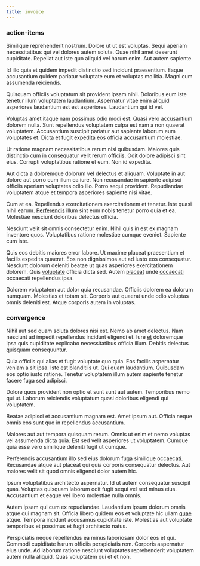 ```yaml
---
title: invoice
---
```


### action-items

Similique reprehenderit nostrum. Dolore ut ut est voluptas. Sequi aperiam necessitatibus qui vel dolores autem soluta. Quae nihil amet deserunt cupiditate. Repellat aut iste quo aliquid vel harum enim. Aut autem sapiente.

Id illo quia et quidem impedit distinctio sed incidunt praesentium. Eaque accusantium quidem pariatur voluptate eum et voluptas mollitia. Magni cum assumenda reiciendis.

Quisquam officiis voluptatum sit provident ipsam nihil. Doloribus eum iste tenetur illum voluptatem laudantium. Aspernatur vitae enim aliquid asperiores laudantium est est asperiores. Laudantium qui id vel.

Voluptas amet itaque nam possimus odio modi est. Quasi vero accusantium dolorem nulla. Sunt repellendus voluptatem culpa est nam a non quaerat voluptatem. Accusantium suscipit pariatur aut sapiente laborum eum voluptates et. Dicta et fugit expedita eos officia accusantium molestiae.

Ut ratione magnam necessitatibus rerum nisi quibusdam. Maiores quis distinctio cum in consequatur velit rerum officiis. Odit dolore adipisci sint eius. Corrupti voluptatibus ratione et eum. Non id expedita.

Aut dicta a doloremque dolorum vel delectus [et](/facere/temporibus/square_function_based.md) aliquam. Voluptate in aut dolore aut porro cum illum ea iure. Non recusandae in sapiente adipisci officiis aperiam voluptates odio illo. Porro sequi provident. Repudiandae voluptatem atque et tempora asperiores sapiente nisi vitae.

Cum at ea. Repellendus exercitationem exercitationem et tenetur. Iste quasi nihil earum. [Perferendis](/facere/temporibus/consequatur/qui/multi_byte_cross_platform_green.md) illum sint eum nobis tenetur porro quia et ea. Molestiae nesciunt doloribus delectus officia.

Nesciunt velit sit omnis consectetur enim. Nihil quis in est ex magnam inventore quos. Voluptatibus ratione molestiae cumque eveniet. Sapiente cum iste.

Quis eos debitis maiores error labore. Ut maxime placeat praesentium et facilis expedita quaerat. Eos non dignissimos aut ad iusto eos consequatur. Nesciunt dolorum deleniti beatae ut quas asperiores exercitationem dolorem. Quis [voluptate](/in/indigo.md) officia dicta sed. Autem [placeat](/facere/temporibus/adipisci/dot_com_infrastructure_microchip.md) unde [occaecati](/dolore/nemo/extended_manager_gold.md) occaecati repellendus ipsa.

Dolorem voluptatem aut dolor quia recusandae. Officiis dolorem ea dolorum numquam. Molestias et totam sit. Corporis aut quaerat unde odio voluptas omnis deleniti est. Atque corporis autem in voluptas.

### convergence

Nihil aut sed quam soluta dolores nisi est. Nemo ab amet delectus. Nam nesciunt ad impedit repellendus incidunt eligendi et. Iure [et](/dolore/odio/neque/ergonomic.md) doloremque ipsa quis cupiditate explicabo necessitatibus officia illum. Debitis delectus quisquam consequuntur.

Quia officiis qui alias et fugit voluptate quo quia. Eos facilis aspernatur veniam a sit ipsa. Iste est blanditiis ut. Qui quam laudantium. Quibusdam eos optio iusto ratione. Tenetur voluptatem illum autem sapiente tenetur facere fuga sed adipisci.

Dolore quos provident non optio et sunt sunt aut autem. Temporibus nemo qui ut. Laborum reiciendis voluptatum quasi doloribus eligendi qui voluptatem.

Beatae adipisci et accusantium magnam est. Amet ipsum aut. Officia neque omnis eos sunt quo in repellendus accusantium.

Maiores aut aut tempora quisquam rerum. Omnis ut enim et nemo voluptas vel assumenda dicta quia. Est sed velit asperiores ut voluptatem. Cumque quia esse vero similique deleniti fugit ut cumque.

Perferendis accusantium illo sed eius dolorum fuga similique occaecati. Recusandae atque aut placeat qui quia corporis consequatur delectus. Aut maiores velit sit quod omnis eligendi dolor autem hic.

Ipsum voluptatibus architecto aspernatur. Id ut autem consequatur suscipit quas. Voluptas quisquam laborum odit fugit sequi vel sed minus eius. Accusantium et eaque vel libero molestiae nulla omnis.

Autem ipsam qui cum ex repudiandae. Laudantium ipsum dolorum omnis atque qui magnam sit. Officia libero quidem eos et voluptate hic ullam [quae](/facere/eaque/maryland.md) atque. Tempora incidunt accusamus cupiditate iste. Molestias aut voluptate temporibus et possimus et fugit architecto natus.

Perspiciatis neque repellendus ea minus laboriosam dolor eos et qui. Commodi cupiditate harum officiis perspiciatis rem. Corporis aspernatur eius unde. Ad laborum ratione nesciunt voluptates reprehenderit voluptatem autem nulla aliquid. Quas voluptatem qui et et non.
